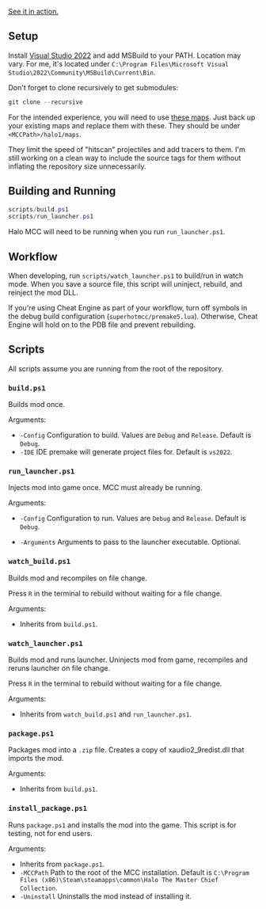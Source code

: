 [See it in action.](https://www.youtube.com/watch?v=8FDzfyl4kzY)

## Setup

Install [Visual Studio 2022](https://visualstudio.microsoft.com/) and add MSBuild to your PATH. Location may vary. For me, it's located under `C:\Program Files\Microsoft Visual Studio\2022\Community\MSBuild\Current\Bin`.

Don't forget to clone recursively to get submodules:

```powershell
git clone --recursive
```

For the intended experience, you will need to use [these maps](https://drive.google.com/file/d/1beeMTAJyeUeNaSvhzQ90-_KwestDy6Sw/view?usp=sharing). Just back up your existing maps and replace them with these. They should be under `<MCCPath>/halo1/maps`.

They limit the speed of "hitscan" projectiles and add tracers to them. I'm still working on a clean way to include the source tags for them without inflating the repository size unnecessarily.

## Building and Running

```powershell
scripts/build.ps1
scripts/run_launcher.ps1
```

Halo MCC will need to be running when you run `run_launcher.ps1`.

## Workflow

When developing, run `scripts/watch_launcher.ps1` to build/run in watch mode. When you save a source file, this script will uninject, rebuild, and reinject the mod DLL.

If you're using Cheat Engine as part of your workflow, turn off symbols in the debug build configuration (`superhotmcc/premake5.lua`). Otherwise, Cheat Engine will hold on to the PDB file and prevent rebuilding.

## Scripts

All scripts assume you are running from the root of the repository.

### `build.ps1`

Builds mod once.

Arguments:

- `-Config` Configuration to build. Values are `Debug` and `Release`. Default is `Debug`.
- `-IDE` IDE premake will generate project files for. Default is `vs2022`.

### `run_launcher.ps1`

Injects mod into game once. MCC must already be running.

Arguments:

- `-Config` Configuration to run. Values are `Debug` and `Release`. Default is `Debug`.

- `-Arguments` Arguments to pass to the launcher executable. Optional.

### `watch_build.ps1`

Builds mod and recompiles on file change. 

Press `R` in the terminal to rebuild without waiting for a file change.

Arguments:

- Inherits from `build.ps1`.

### `watch_launcher.ps1`

Builds mod and runs launcher. Uninjects mod from game, recompiles and reruns launcher on file change. 

Press `R` in the terminal to rebuild without waiting for a file change.

Arguments:

- Inherits from `watch_build.ps1` and `run_launcher.ps1`.

### `package.ps1`

Packages mod into a `.zip` file. Creates a copy of xaudio2_9redist.dll that imports the mod.

Arguments:

- Inherits from `build.ps1`.

### `install_package.ps1`

Runs `package.ps1` and installs the mod into the game. This script is for testing, not for end users.

Arguments:

- Inherits from `package.ps1`.
- `-MCCPath` Path to the root of the MCC installation. Default is `C:\Program Files (x86)\Steam\steamapps\common\Halo The Master Chief Collection`.
- `-Uninstall` Uninstalls the mod instead of installing it.